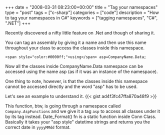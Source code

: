 +++
date = "2008-03-31 08:23:00+00:00"
title = "Tag your namespaces"
type = "post"
tags = ["c-sharp"]
categories = ["code"]
description = "How to tag your namespaces in C#"
keywords = ["tagging namespaces", "C#", ".NET"]
+++

Recently discovered a nifty little feature on .Net and though of sharing it.

You can tag an assembly by giving it a name and then use this name throughout your class to access the classes inside this namespace.







    
    <span style="color:#0000ff;">using</span> asp=CompanyName.Data;








Now all the classes inside CompanyName.Data namespace can be accessed using the name asp (as if it was an instance of the namespace).

One thing to note, however, is that the classes inside this namespace cannot be accessed directly and the word "asp" has to be used.

Let's see an example to understand it.
{{< gist ad4f3fc47ffa870a48f9 >}}

This function, btw, is going through a namespace called `Company.AspFunctions` and we give it a tag `asp` to access all classes under it by its tag instead. Date_Format() fn is a static function inside Conn Class. Basically it takes your "asp style" datetime strings and returns you the correct date in `yyyyMMdd` format.
